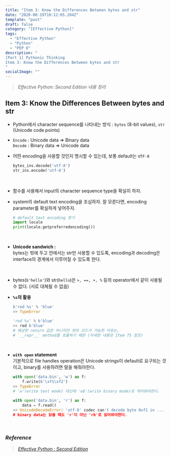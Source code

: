 ```yaml
---
title: "Item 3: Know the Differences Between bytes and str"
date: "2020-08-19T10:12:05.284Z"
template: "post"
draft: false
category: "[Effective Python]"
tags:
  - "Effective Python"
  - "Python"
  - "PEP 8"
description: "
[Part 1] Pythonic Thinking
Item 3: Know the Differences Between bytes and str
"
socialImage: ""
---
```



> _Effective Python: Second Edition 내용 정리_

## Item 3: Know the Differences Between bytes and str

- Python에서 character sequence를 나타내는 방식 : `bytes` (8-bit values), `str` (Unicode code points)
- `Encode` : Unicode data ⇒ Binary data  
`Decode` : Binary data ⇒ Unicode data
- 어떤 encoding을 사용할 것인지 명시할 수 있는데, 보통 default는 `UTF-8`

    ```python
    bytes_ins.decode('utf-8')
    str_ins.encode('utf-8')
    ```

<br>

- 함수를 사용해서 input의 character sequence type을 확실히 하자.
- system의 default text encoding을 조심하자. 잘 모른다면, encoding parameter를 확실하게 넣어주자.

    ```python
    # default text encoding 찾기
    import locale
    print(locale.getpreferredencoding())
    ```

<br>

* **Unicode sandwich :**  
  bytes는 밖에 두고 안에서는 str만 사용할 수 있도록, encoding과 decoding은 interface의 경계에서 이루어질 수 있도록 한다.

<br>

- bytes(`b'hello'`)와 str(`hello`)은 `>, ==, +, %` 등의 operator에서 같이 사용될 수 없다. (서로 대체될 수 없음)
- **`%s`의 활용**

    ```python
    b'red %s' % 'blue'
    >> TypeError

    'red %s' % b'blue'
    >> red b'blue'
    # 예상한 return 값은 아니지만 위의 코드가 가능한 이유는,
    # `__repr__` method를 호출하기 때문 (자세한 내용은 Item 75 참조)
    ```

<br>

- **`with open` statement**  
    기본적으로 file handles operation은 Unicode strings이 default로 요구되는 것이고, binary를 사용하려면 말을 해줘야한다.

    ```python
    with open('data.bin', 'w') as f:
    	f.write(b'\xf1\xf2')
    >> TypeError
    # 'w'(write text mode) 대신에 'wb'(write binary mode)로 적어줘야한다.

    with open('data.bin', 'r') as f:
    	data = f.read()
    >> UnicodeDecodeError: 'utf-8' codec can't decode byte 0xf1 in ...
    # binary data는 읽을 때도 'r'이 아닌 'rb'로 읽어와야한다.
    ```

<br>

### _Reference_
> [_Effective Python : Second Edition_](https://effectivepython.com/)  